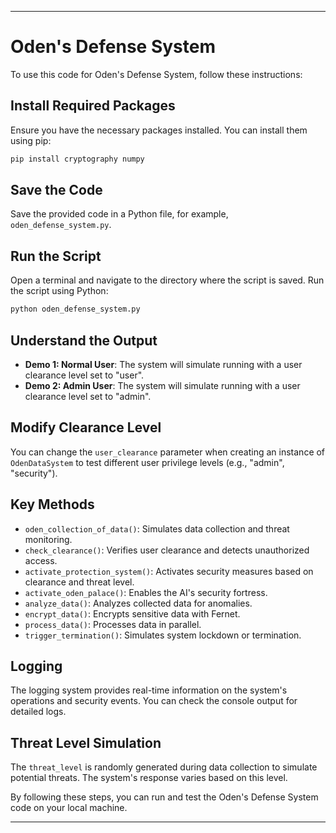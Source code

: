 

---

# Oden's Defense System

To use this code for Oden's Defense System, follow these instructions:

## Install Required Packages
Ensure you have the necessary packages installed. You can install them using pip:

```sh
pip install cryptography numpy
```

## Save the Code
Save the provided code in a Python file, for example, `oden_defense_system.py`.

## Run the Script
Open a terminal and navigate to the directory where the script is saved. Run the script using Python:

```sh
python oden_defense_system.py
```

## Understand the Output
- **Demo 1: Normal User**: The system will simulate running with a user clearance level set to "user".
- **Demo 2: Admin User**: The system will simulate running with a user clearance level set to "admin".

## Modify Clearance Level
You can change the `user_clearance` parameter when creating an instance of `OdenDataSystem` to test different user privilege levels (e.g., "admin", "security").

## Key Methods
- `oden_collection_of_data()`: Simulates data collection and threat monitoring.
- `check_clearance()`: Verifies user clearance and detects unauthorized access.
- `activate_protection_system()`: Activates security measures based on clearance and threat level.
- `activate_oden_palace()`: Enables the AI's security fortress.
- `analyze_data()`: Analyzes collected data for anomalies.
- `encrypt_data()`: Encrypts sensitive data with Fernet.
- `process_data()`: Processes data in parallel.
- `trigger_termination()`: Simulates system lockdown or termination.

## Logging
The logging system provides real-time information on the system's operations and security events. You can check the console output for detailed logs.

## Threat Level Simulation
The `threat_level` is randomly generated during data collection to simulate potential threats. The system's response varies based on this level.

By following these steps, you can run and test the Oden's Defense System code on your local machine.

---


